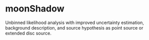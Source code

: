 # moonShadow
Unbinned likelihood analysis with improved uncertainty estimation, background description, and source hypothesis as point source or extended disc source.
